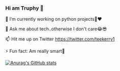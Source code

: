### Hi am Truphy 👋  



 🔭 I’m currently working on python projects🐍❤️  
 
  💬 Ask me about tech..otherwise I don't care😂😎  
  
  📫 Hit me up on Twitter https://twitter.com/teekerry1  
  
  ⚡ Fun fact: Am really smart🧠 

[![Anurag's GitHub stats](https://github-readme-stats.vercel.app/api?username=Tru-okenye)](https://github.com/Tru-okenye/github-readme-stats)
